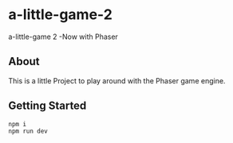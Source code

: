 # a-little-game-2
a-little-game 2 -Now with Phaser

## About

This is a little Project to play around with the Phaser game engine.

## Getting Started
```
npm i
npm run dev
```